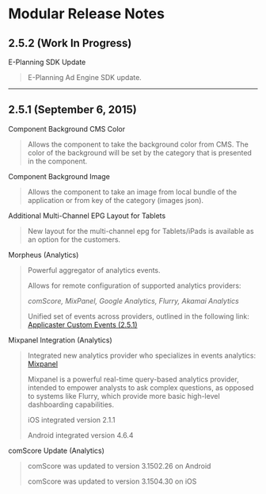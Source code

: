 # Modular Release Notes

## 2.5.2 (Work In Progress)

E-Planning SDK Update
> E-Planning Ad Engine SDK update.

***

## 2.5.1 (September 6, 2015)

Component Background CMS Color
> Allows the component to take the background color from CMS. The color of the background will be set by the category that is presented in the component.

Component Background Image
> Allows the component to take an image from local bundle of the application or from key of the category (images json).

Additional Multi-Channel EPG Layout for Tablets
> New layout for the multi-channel epg for Tablets/iPads is available as an option for the customers.


Morpheus (Analytics)
> Powerful aggregator of analytics events.
> 
> Allows for remote configuration of supported analytics providers:
> 
> *comScore, MixPanel, Google Analytics, Flurry, Akamai Analytics*
>
> Unified set of events across providers, outlined in the following link: [Applicaster Custom Events (2.5.1)](https://docs.google.com/document/d/1w5wtFIPud2gXxzVl7FVgjkWfobHrtt9Hs2j8A6bqR5Q/edit?usp=sharing)

Mixpanel Integration (Analytics)

> Integrated new analytics provider who specializes in events analytics: [Mixpanel](https://mixpanel.com/)
> 
> Mixpanel is a powerful real-time query-based analytics provider, intended to empower analysts to ask complex questions, as opposed to systems like Flurry, which provide more basic high-level dashboarding capabilities.
>
> iOS integrated version 2.1.1
>  
>Android  integrated version 4.6.4 

comScore Update (Analytics)
> comScore was updated to version 3.1502.26 on Android
> 
> comScore was updated to version 3.1504.30 on iOS